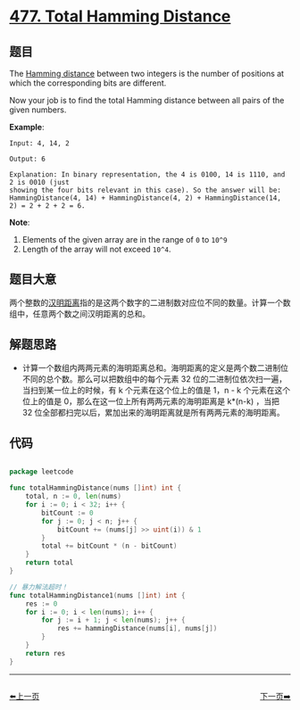 # [477. Total Hamming Distance](https://leetcode.com/problems/total-hamming-distance/)


## 题目

The [Hamming distance](https://en.wikipedia.org/wiki/Hamming_distance) between two integers is the number of positions at which the corresponding bits are different.

Now your job is to find the total Hamming distance between all pairs of the given numbers.

**Example**:

    Input: 4, 14, 2
    
    Output: 6
    
    Explanation: In binary representation, the 4 is 0100, 14 is 1110, and 2 is 0010 (just
    showing the four bits relevant in this case). So the answer will be:
    HammingDistance(4, 14) + HammingDistance(4, 2) + HammingDistance(14, 2) = 2 + 2 + 2 = 6.

**Note**:

1. Elements of the given array are in the range of `0` to `10^9`
2. Length of the array will not exceed `10^4`.


## 题目大意

两个整数的[汉明距离](https://baike.baidu.com/item/%E6%B1%89%E6%98%8E%E8%B7%9D%E7%A6%BB/475174?fr=aladdin)指的是这两个数字的二进制数对应位不同的数量。计算一个数组中，任意两个数之间汉明距离的总和。


## 解题思路

- 计算一个数组内两两元素的海明距离总和。海明距离的定义是两个数二进制位不同的总个数。那么可以把数组中的每个元素 32 位的二进制位依次扫一遍，当扫到某一位上的时候，有 k 个元素在这个位上的值是 1，n - k 个元素在这个位上的值是 0，那么在这一位上所有两两元素的海明距离是 k*(n-k) ，当把 32 位全部都扫完以后，累加出来的海明距离就是所有两两元素的海明距离。



## 代码

```go

package leetcode

func totalHammingDistance(nums []int) int {
	total, n := 0, len(nums)
	for i := 0; i < 32; i++ {
		bitCount := 0
		for j := 0; j < n; j++ {
			bitCount += (nums[j] >> uint(i)) & 1
		}
		total += bitCount * (n - bitCount)
	}
	return total
}

// 暴力解法超时！
func totalHammingDistance1(nums []int) int {
	res := 0
	for i := 0; i < len(nums); i++ {
		for j := i + 1; j < len(nums); j++ {
			res += hammingDistance(nums[i], nums[j])
		}
	}
	return res
}

```


----------------------------------------------
<div style="display: flex;justify-content: space-between;align-items: center;">
<p><a href="https://books.halfrost.com/leetcode/ChapterFour/0476.Number-Complement/">⬅️上一页</a></p>
<p><a href="https://books.halfrost.com/leetcode/ChapterFour/0480.Sliding-Window-Median/">下一页➡️</a></p>
</div>
